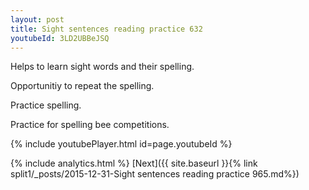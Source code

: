 ```yaml
---
layout: post
title: Sight sentences reading practice 632
youtubeId: 3LD2UBBeJSQ
---
```

 
 
Helps to learn sight words and their spelling.

Opportunitiy to repeat the spelling. 

Practice spelling. 
 
Practice for spelling bee competitions. 
 
{% include youtubePlayer.html id=page.youtubeId %}
 
 
{% include analytics.html %} 
[Next]({{ site.baseurl }}{% link  split1/_posts/2015-12-31-Sight sentences reading practice 965.md%})
 
